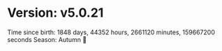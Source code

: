# Version: v5.0.21
Time since birth: 1848 days, 44352 hours, 2661120 minutes, 159667200 seconds
Season: Autumn 🍁
